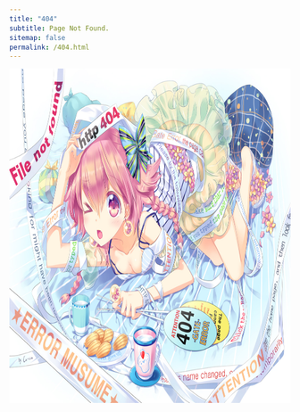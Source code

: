 ```yaml
---
title: "404"
subtitle: Page Not Found.
sitemap: false
permalink: /404.html
---
```


<img src="/assets/images/404.jpg" width = "800" height = "600" class="img-fluid center-block">